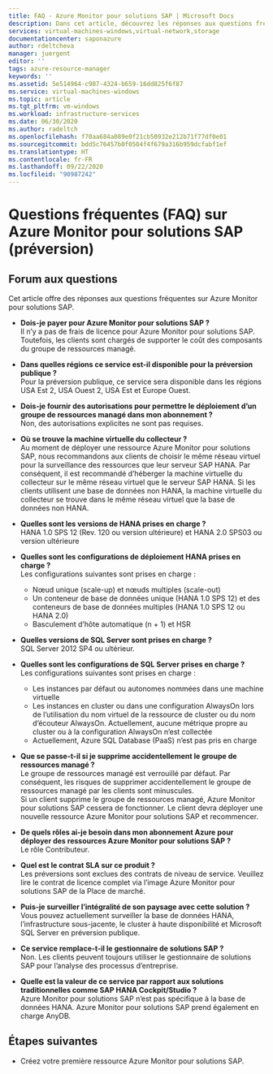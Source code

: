 ```yaml
---
title: FAQ - Azure Monitor pour solutions SAP | Microsoft Docs
description: Dans cet article, découvrez les réponses aux questions fréquentes sur Azure Monitor pour solutions SAP.
services: virtual-machines-windows,virtual-network,storage
documentationcenter: saponazure
author: rdeltcheva
manager: juergent
editor: ''
tags: azure-resource-manager
keywords: ''
ms.assetid: 5e514964-c907-4324-b659-16dd825f6f87
ms.service: virtual-machines-windows
ms.topic: article
ms.tgt_pltfrm: vm-windows
ms.workload: infrastructure-services
ms.date: 06/30/2020
ms.author: radeltch
ms.openlocfilehash: f70aa684a089e0f21cb50932e212b71f77df0e01
ms.sourcegitcommit: bdd5c76457b0f0504f4f679a316b959dcfabf1ef
ms.translationtype: HT
ms.contentlocale: fr-FR
ms.lasthandoff: 09/22/2020
ms.locfileid: "90987242"
---
```

# <a name="azure-monitor-for-sap-solutions-faq-preview"></a>Questions fréquentes (FAQ) sur Azure Monitor pour solutions SAP (préversion)
## <a name="frequently-asked-questions"></a>Forum aux questions

Cet article offre des réponses aux questions fréquentes sur Azure Monitor pour solutions SAP.  

 - **Dois-je payer pour Azure Monitor pour solutions SAP ?**  
Il n’y a pas de frais de licence pour Azure Monitor pour solutions SAP.  
Toutefois, les clients sont chargés de supporter le coût des composants du groupe de ressources managé.  

 - **Dans quelles régions ce service est-il disponible pour la préversion publique ?**  
Pour la préversion publique, ce service sera disponible dans les régions USA Est 2, USA Ouest 2, USA Est et Europe Ouest.  

 - **Dois-je fournir des autorisations pour permettre le déploiement d’un groupe de ressources managé dans mon abonnement ?**  
Non, des autorisations explicites ne sont pas requises.  

 - **Où se trouve la machine virtuelle du collecteur ?**  
Au moment de déployer une ressource Azure Monitor pour solutions SAP, nous recommandons aux clients de choisir le même réseau virtuel pour la surveillance des ressources que leur serveur SAP HANA. Par conséquent, il est recommandé d’héberger la machine virtuelle du collecteur sur le même réseau virtuel que le serveur SAP HANA. Si les clients utilisent une base de données non HANA, la machine virtuelle du collecteur se trouve dans le même réseau virtuel que la base de données non HANA.  

 - **Quelles sont les versions de HANA prises en charge ?**  
HANA 1.0 SPS 12 (Rev. 120 ou version ultérieure) et HANA 2.0 SPS03 ou version ultérieure  

 - **Quelles sont les configurations de déploiement HANA prises en charge ?**  
Les configurations suivantes sont prises en charge :
   - Nœud unique (scale-up) et nœuds multiples (scale-out)  
   - Un conteneur de base de données unique (HANA 1.0 SPS 12) et des conteneurs de base de données multiples (HANA 1.0 SPS 12 ou HANA 2.0)  
   - Basculement d’hôte automatique (n + 1) et HSR  

 - **Quelles versions de SQL Server sont prises en charge ?**  
SQL Server 2012 SP4 ou ultérieur.  

 - **Quelles sont les configurations de SQL Server prises en charge ?**  
Les configurations suivantes sont prises en charge :
   - Les instances par défaut ou autonomes nommées dans une machine virtuelle  
   - Les instances en cluster ou dans une configuration AlwaysOn lors de l’utilisation du nom virtuel de la ressource de cluster ou du nom d’écouteur AlwaysOn. Actuellement, aucune métrique propre au cluster ou à la configuration AlwaysOn n’est collectée    
   - Actuellement, Azure SQL Database (PaaS) n’est pas pris en charge  

 - **Que se passe-t-il si je supprime accidentellement le groupe de ressources managé ?**  
Le groupe de ressources managé est verrouillé par défaut. Par conséquent, les risques de supprimer accidentellement le groupe de ressources managé par les clients sont minuscules.  
Si un client supprime le groupe de ressources managé, Azure Monitor pour solutions SAP cessera de fonctionner. Le client devra déployer une nouvelle ressource Azure Monitor pour solutions SAP et recommencer.  

 - **De quels rôles ai-je besoin dans mon abonnement Azure pour déployer des ressources Azure Monitor pour solutions SAP ?**  
Le rôle Contributeur.  

 - **Quel est le contrat SLA sur ce produit ?**  
Les préversions sont exclues des contrats de niveau de service. Veuillez lire le contrat de licence complet via l’image Azure Monitor pour solutions SAP de la Place de marché.  

 - **Puis-je surveiller l’intégralité de son paysage avec cette solution ?**  
Vous pouvez actuellement surveiller la base de données HANA, l’infrastructure sous-jacente, le cluster à haute disponibilité et Microsoft SQL Server en préversion publique.  

 - **Ce service remplace-t-il le gestionnaire de solutions SAP ?**  
Non. Les clients peuvent toujours utiliser le gestionnaire de solutions SAP pour l’analyse des processus d’entreprise.  

 - **Quelle est la valeur de ce service par rapport aux solutions traditionnelles comme SAP HANA Cockpit/Studio ?**  
Azure Monitor pour solutions SAP n’est pas spécifique à la base de données HANA. Azure Monitor pour solutions SAP prend également en charge AnyDB.  

## <a name="next-steps"></a>Étapes suivantes

- Créez votre première ressource Azure Monitor pour solutions SAP.